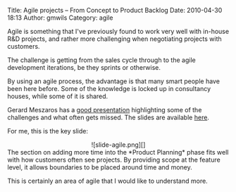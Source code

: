 Title: Agile projects – From Concept to Product Backlog
Date: 2010-04-30 18:13
Author: gmwils
Category: agile

Agile is something that I've previously found to work very well with
in-house R&D projects, and rather more challenging when negotiating
projects with customers.

The challenge is getting from the sales cycle through to the agile
development iterations, be they sprints or otherwise.

By using an agile process, the advantage is that many smart people have
been here before. Some of the knowledge is locked up in consultancy
houses, while some of it is shared.

Gerard Meszaros has a [good presentation][] highlighting some of the
challenges and what often gets missed. The slides are available
[here][].

For me, this is the key slide:

<div style="text-align:center;">
![slide-agile.png][]

</div>
The section on adding more time into the *Product Planning* phase fits
well with how customers often see projects. By providing scope at the
feature level, it allows boundaries to be placed around time and money.

This is certainly an area of agile that I would like to understand more.

  [good presentation]: http://www.infoq.com/presentations/From-Concept-to-Product-Backlog
  [here]: http://concept2backlog.gerardm.com/
  [slide-agile.png]: http://pseudofish.com/blog/wp-content/uploads/2010/04//slide-agile1.png
